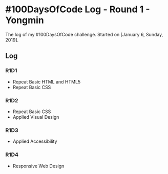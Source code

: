 # #100DaysOfCode Log - Round 1 - Yongmin

The log of my #100DaysOfCode challenge. Started on [January 6, Sunday, 2019].

## Log

### R1D1 
+ Repeat Basic HTML and HTML5
+ Repeat Basic CSS

### R1D2
+ Repeat Basic CSS
+ Applied Visual Design

### R1D3
+ Applied Accessibility

### R1D4
+ Responsive Web Design 
